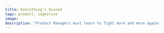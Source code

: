 ```yaml
---
title: Everything's biased
tags: product, cognitive
image: 
description: "Product Managers must learn to fight more and more against a new enemy : Bias. But don't overthink it, you'll lose, biases are everywhere !"
---
```



